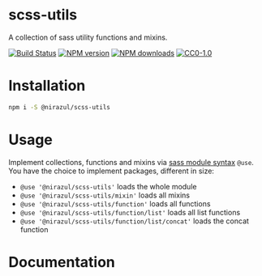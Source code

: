 # scss-utils
A collection of sass utility functions and mixins.

[![Build Status][workflow-image]][workflow-url]
[![NPM version][npm-version-image]][npm-url]
[![NPM downloads][npm-downloads-image]][npm-url]
[![CC0-1.0][license-image]][license-url]

# Installation
```bash
npm i -S @nirazul/scss-utils
```

# Usage
Implement collections, functions and mixins via [sass module syntax](https://sass-lang.com/documentation/at-rules/use) `@use`.
<br>
You have the choice to implement packages, different in size:

- `@use '@nirazul/scss-utils'` loads the whole module
- `@use '@nirazul/scss-utils/mixin'` loads all mixins
- `@use '@nirazul/scss-utils/function'` loads all functions
- `@use '@nirazul/scss-utils/function/list'` loads all list functions
- `@use '@nirazul/scss-utils/function/list/concat'` loads the concat function

# Documentation
<!-- TODO -->

[workflow-image]:https://img.shields.io/github/workflow/status/nirazul/scss-utils/test?style=flat-square
[workflow-url]:https://github.com/nirazul/scss-utils/actions

[license-image]:https://img.shields.io/github/license/nirazul/scss-utils?style=flat-square
[license-url]:LICENSE

[npm-version-image]:http://img.shields.io/npm/v/@nirazul/scss-utils.svg?style=flat-square
[npm-downloads-image]:http://img.shields.io/npm/dm/@nirazul/scss-utils.svg?style=flat-square
[npm-url]:https://npmjs.org/package/@dreipol/scss-utils
